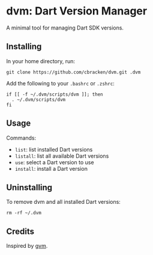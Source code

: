 dvm: Dart Version Manager
=========================

A minimal tool for managing Dart SDK versions.

## Installing

In your home directory, run:
```
git clone https://github.com/cbracken/dvm.git .dvm
```

Add the following to your `.bashrc` or `.zshrc`:
```
if [[ -f ~/.dvm/scripts/dvm ]]; then
  . ~/.dvm/scripts/dvm
fi
```

## Usage

Commands:

   * `list`: list installed Dart versions
   * `listall`: list all available Dart versions
   * `use`: select a Dart version to use
   * `install`: install a Dart version

## Uninstalling

To remove dvm and all installed Dart versions:

```
rm -rf ~/.dvm
```

## Credits

Inspired by [gvm](https://github.com/moovweb/gvm).
